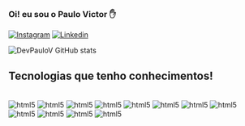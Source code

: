###  Oi! eu sou o Paulo Victor ✋

[![Instagram](https://img.shields.io/badge/Instagram-E4405F?style=for-the-badge&logo=instagram&logoColor=white)](https://www.instagram.com/paulo_canalli/)
[![Linkedin](https://img.shields.io/badge/LinkedIn-0077B5?style=for-the-badge&logo=linkedin&logoColor=white)](https://www.linkedin.com/in/paulo-victor-o-canalle-434492236)


![DevPauloV GitHub stats](https://github-readme-stats.vercel.app/api?username=DevPauloV&show_icons=true&theme=radical)

## Tecnologias que tenho conhecimentos!

<div style="display: inline_block"><br/>
     <img align="center" alt="html5" src="https://img.shields.io/badge/MySQL-005C84?style=for-the-badge&logo=mysql&logoColor=white" />
      <img align="center" alt="html5" src="https://img.shields.io/badge/C%2B%2B-00599C?style=for-the-badge&logo=c%2B%2B&logoColor=white" />
       <img align="center" alt="html5" src="https://img.shields.io/badge/Java-ED8B00?style=for-the-badge&logo=openjdk&logoColor=white" />
      <img align="center" alt="html5" src="https://img.shields.io/badge/HTML5-E34F26?style=for-the-badge&logo=html5&logoColor=white" />
 <img align="center" alt="html5" src="https://img.shields.io/badge/CSS3-1572B6?style=for-the-badge&logo=css3&logoColor=white" />
     <img align="center" alt="html5" src="https://img.shields.io/badge/JavaScript-F7DF1E?style=for-the-badge&logo=javascript&logoColor=black" />
     <img align="center" alt="html5" src="https://img.shields.io/badge/.NET-5C2D91?style=for-the-badge&logo=.net&logoColor=white" />
     <img align="center" alt="html5" src="https://img.shields.io/badge/Express.js-404D59?style=for-the-badge" />
     <img align="center" alt="html5" src="https://img.shields.io/badge/React-20232A?style=for-the-badge&logo=react&logoColor=61DAFB" />
     <img align="center" alt="html5" src="https://img.shields.io/badge/Bootstrap-563D7C?style=for-the-badge&logo=bootstrap&logoColor=white" />
     <img align="center" alt="html5" src="https://img.shields.io/badge/MongoDB-4EA94B?style=for-the-badge&logo=mongodb&logoColor=white" />
     <img align="center" alt="html5" src="https://img.shields.io/badge/C%23-239120?style=for-the-badge&logo=c-sharp&logoColor=white" />


     
     
</div>




